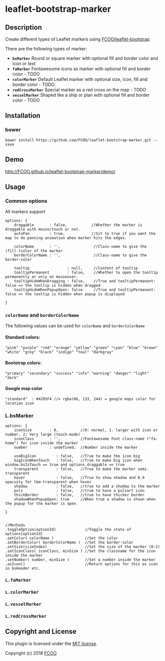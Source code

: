 # leaflet-bootstrap-marker
>


## Description
Create different types of Leaflet markers using [FCOO/leaflet-bootstrap](https://github.com/FCOO/leaflet-bootstrap)  

There are the following types of marker:

- **`bsMarker`** Round or square marker with optional fill and border color and icon or text
- **`faMarker`** Fontawesome icons as marker with optional fill and border color - TODO
- **`colorMarker`** Default Leaflet marker with optional size, icon, fill and border color - TODO
- **`redCrossMarker`** Special marker as a red cross on the map - TODO
- **`vesselMarker`** Shaped like a ship or plan with optional fill and border color - TODO

## Installation
### bower
`bower install https://github.com/FCOO/leaflet-bootstrap-marker.git --save`

## Demo
http://FCOO.github.io/leaflet-bootstrap-marker/demo/ 

## Usage

### Common options 
All markers support

	options: {
        draggable       : false,           //Whether the marker is draggable with mouse/touch or not.
        autoPan         : true,            //Sit to true if you want the map to do panning animation when marker hits the edges.

        colorName       : '',    	        //Class-name to give the (fill-)color of the marker
        borderColorName : '',               //Class-name to give the border-color

        tooltip                 : null,     //Content of tooltip
        tooltipPermanent        : false,    //Whether to open the tooltip permanently or only on mouseover.
        tooltipHideWhenDragging : false,    //True and tooltipPermanent: false => the tooltip is hidden when dragged
        tooltipHideWhenPopupOpen: false     //True and tooltipPermanent: false => the tooltip is hidden when popup is displayed

	} 

### `colorName` and `borderColorName`
The following values can be used for `colorName` and `borderColorName`
#### Standard colors:

    "pink" "purple" "red" "orange" "yellow" "green" "cyan" "blue" "brown" "white" "grey" "black" "indigo" "teal" "darkgray"     

#### Bootstrap colors:

	"primary" "secondary" "success" "info" "warning" "danger" "light" "dark"

#### Google map color

    "standard"  : #4285F4 //= rgba(66, 133, 244) = google maps color for location icon


### L.bsMarker


    options: {
        iconSize        : 0,          //0: normal, 1. larger with icon or number, 2: Very large (touch-mode)
        iconClass       : '',         //Fontawesome Font class-name ("fa-home") for icon inside the marker
        number          : undefined,  //Number inside the marker

        useBigIcon         : false,   //True to make the icon big
        bigIconWhenTouch   : false,   //True to make big icon when window.bsIsTouch == true and options.draggable == true
        transparent        : false,   //True to make the marker semi-transparent
        hover              : false,   //True to show shadow and 0.9 opacuity for lbm-transparent when hover
        shadow             : false,   //true to add a shadow to the marker
        puls               : false,   //true to have a pulsart icon
		thickBorder        : false,   //true to have thicker border 
        shadowWhenPopupOpen: true     //When true a shadow is shown when the popup for the marker is open

    }

    
    //Methods
    .toggleOption(optionId)             //Toggle the state of options[optionId]
    .setColor( colorName )              //Set the color
    .setBorderColor( borderColorName )  //Set the border-color
    .setSize(sizeIndex)                 //Set the size of the marker (0-2)
    .setIconClass( iconClass, minSize ) //Set the classname for the icon inside the marker
    .setNumber( number, minSize )       //Set a number inside the marker
    .asIcon()                           //Return options for this as icon in bsHeader etc.


### `L.faMarker`

### `L.colorMarker`

### `L.vesselMarker`

### `L.redCrossMarker`


<!-- 
### options
| Id | Type | Default | Description |
| :--: | :--: | :-----: | --- |
| options1 | boolean | true | If <code>true</code> the ... |
| options2 | string | null | Contain the ... |

### Methods

    .methods1( arg1, arg2,...): Do something
    .methods2( arg1, arg2,...): Do something else
 -->


## Copyright and License
This plugin is licensed under the [MIT license](https://github.com/FCOO/leaflet-bootstrap-marker/LICENSE).

Copyright (c) 2018 [FCOO](https://github.com/FCOO)

